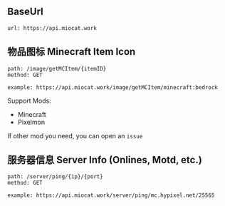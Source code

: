 ## BaseUrl

```
url: https://api.miocat.work
```
  
## 物品图标 Minecraft Item Icon

```
path: /image/getMCItem/{itemID}
method: GET

example: https://api.miocat.work/image/getMCItem/minecraft:bedrock
```
Support Mods:  
- Minecraft
- Pixelmon  

If other mod you need, you can open an `issue`

## 服务器信息 Server Info (Onlines, Motd, etc.)

```
path: /server/ping/{ip}/{port}
method: GET

example: https://api.miocat.work/server/ping/mc.hypixel.net/25565
```
